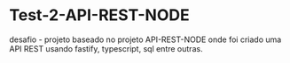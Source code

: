 # Test-2-API-REST-NODE
desafio - projeto baseado no projeto API-REST-NODE onde foi criado uma API REST usando fastify, typescript, sql entre outras.

